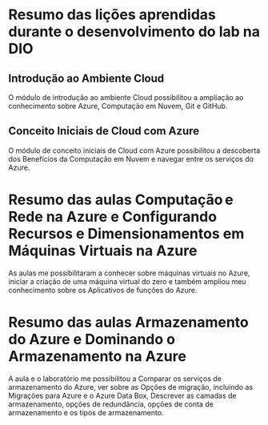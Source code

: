 # Resumo das lições aprendidas durante o desenvolvimento do lab na DIO

## Introdução ao Ambiente Cloud
O módulo de introdução ao ambiente Cloud possibilitou a ampliação ao conhecimento sobre Azure, Computação em Nuvem, Git e GitHub.

## Conceito Iniciais de Cloud com Azure
O módulo de conceito iniciais de Cloud com Azure possibilitou a descoberta dos Benefícios da Computação em Nuvem e navegar entre os serviços do Azure.

# Resumo das aulas Computação e Rede na Azure e Configurando Recursos e Dimensionamentos em Máquinas Virtuais na Azure
As aulas me possibilitaram a conhecer sobre máquinas virtuais no Azure, iniciar a criação de uma máquina virtual do zero e também ampliou meu conhecimento sobre os Aplicativos de funções do Azure.

# Resumo das aulas Armazenamento do Azure e Dominando o Armazenamento na Azure
A aula e o laboratório me possibilitou a Comparar os serviços de armazenamento do Azure, ver sobre as Opções de migração, incluindo as Migrações para Azure e o Azure Data Box, Descrever as camadas de armazenamento, opções de redundância, opções de conta de armazenamento e os tipos de armazenamento.
